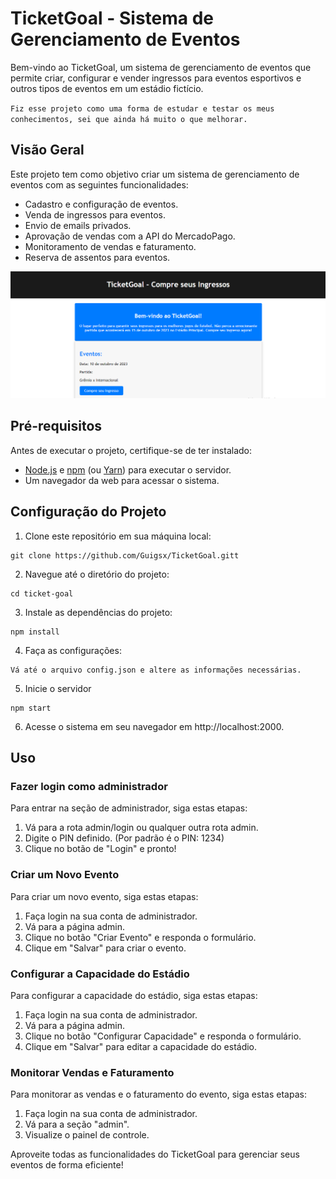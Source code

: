# TicketGoal - Sistema de Gerenciamento de Eventos

Bem-vindo ao TicketGoal, um sistema de gerenciamento de eventos que permite criar, configurar e vender ingressos para eventos esportivos e outros tipos de eventos em um estádio fictício.

`
Fiz esse projeto como uma forma de estudar e testar os meus conhecimentos, sei que ainda há muito o que melhorar.
`

## Visão Geral

Este projeto tem como objetivo criar um sistema de gerenciamento de eventos com as seguintes funcionalidades:

- Cadastro e configuração de eventos.
- Venda de ingressos para eventos.
- Envio de emails privados.
- Aprovação de vendas com a API do MercadoPago.
- Monitoramento de vendas e faturamento.
- Reserva de assentos para eventos.

<img src="./imgs/img.png">

## Pré-requisitos

Antes de executar o projeto, certifique-se de ter instalado:

- [Node.js](https://nodejs.org/) e [npm](https://www.npmjs.com/) (ou [Yarn](https://yarnpkg.com/)) para executar o servidor.
- Um navegador da web para acessar o sistema.

## Configuração do Projeto

1. Clone este repositório em sua máquina local:
```
git clone https://github.com/Guigsx/TicketGoal.gitt
```

2. Navegue até o diretório do projeto:
```
cd ticket-goal
```

3. Instale as dependências do projeto:
```
npm install
```

4. Faça as configurações:
```
Vá até o arquivo config.json e altere as informações necessárias.
```

5. Inicie o servidor
```
npm start
```

6. Acesse o sistema em seu navegador em http://localhost:2000.

## Uso

### Fazer login como administrador

Para entrar na seção de administrador, siga estas etapas:

1. Vá para a rota admin/login ou qualquer outra rota admin.
2. Digite o PIN definido. (Por padrão é o PIN: 1234)
3. Clique no botão de "Login" e pronto!

### Criar um Novo Evento

Para criar um novo evento, siga estas etapas:

1. Faça login na sua conta de administrador.
2. Vá para a página admin.
3. Clique no botão "Criar Evento" e responda o formulário.
4. Clique em "Salvar" para criar o evento.

### Configurar a Capacidade do Estádio

Para configurar a capacidade do estádio, siga estas etapas:

1. Faça login na sua conta de administrador.
2. Vá para a página admin.
3. Clique no botão "Configurar Capacidade" e responda o formulário.
4. Clique em "Salvar" para editar a capacidade do estádio.

### Monitorar Vendas e Faturamento

Para monitorar as vendas e o faturamento do evento, siga estas etapas:

1. Faça login na sua conta de administrador.
2. Vá para a seção "admin".
3. Visualize o painel de controle.

Aproveite todas as funcionalidades do TicketGoal para gerenciar seus eventos de forma eficiente!